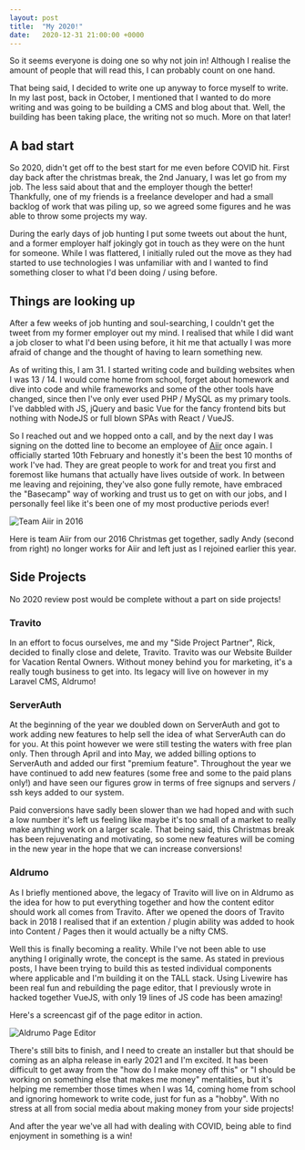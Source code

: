 ```yaml
---
layout: post
title:  "My 2020!"
date:   2020-12-31 21:00:00 +0000
---
```


So it seems everyone is doing one so why not join in! Although I realise the amount of people that will read this, I can probably count on one hand.

That being said, I decided to write one up anyway to force myself to write. In my last post, back in October, I mentioned that I wanted to do more writing and was going to be building a CMS and blog about that. Well, the building has been taking place, the writing not so much. More on that later!

## A bad start

So 2020, didn't get off to the best start for me even before COVID hit. First day back after the christmas break, the 2nd January, I was let go from my job. The less said about that and the employer though the better! Thankfully, one of my friends is a freelance developer and had a small backlog of work that was piling up, so we agreed some figures and he was able to throw some projects my way.

During the early days of job hunting I put some tweets out about the hunt, and a former employer half jokingly got in touch as they were on the hunt for someone. While I was flattered, I initially ruled out the move as they had started to use technologies I was unfamiliar with and I wanted to find something closer to what I'd been doing / using before.

## Things are looking up

After a few weeks of job hunting and soul-searching, I couldn't get the tweet from my former employer out my mind. I realised that while I did want a job closer to what I'd been using before, it hit me that actually I was more afraid of change and the thought of having to learn something new.

As of writing this, I am 31. I started writing code and building websites when I was 13 / 14. I would come home from school, forget about homework and dive into code and while frameworks and some of the other tools have changed, since then I've only ever used PHP / MySQL as my primary tools. I've dabbled with JS, jQuery and basic Vue for the fancy frontend bits but nothing with NodeJS or full blown SPAs with React / VueJS.

So I reached out and we hopped onto a call, and by the next day I was signing on the dotted line to become an employee of [Aiir](https://aiir.com) once again. I officially started 10th February and honestly it's been the best 10 months of work I've had. They are great people to work for and treat you first and foremost like humans that actually have lives outside of work. In between me leaving and rejoining, they've also gone fully remote, have embraced the "Basecamp" way of working and trust us to get on with our jobs, and I personally feel like it's been one of my most productive periods ever!

![Team Aiir in 2016](https://mikebarlow.co.uk/img/teamaiir.jpeg "Team Aiir in 2016")

Here is team Aiir from our 2016 Christmas get together, sadly Andy (second from right) no longer works for Aiir and left just as I rejoined earlier this year.

## Side Projects

No 2020 review post would be complete without a part on side projects!

### Travito 
 
In an effort to focus ourselves, me and my "Side Project Partner", Rick, decided to finally close and delete, Travito. Travito was our Website Builder for Vacation Rental Owners. Without money behind you for marketing, it's a really tough business to get into. Its legacy will live on however in my Laravel CMS, Aldrumo!

### ServerAuth

At the beginning of the year we doubled down on ServerAuth and got to work adding new features to help sell the idea of what ServerAuth can do for you. At this point however we were still testing the waters with free plan only. Then through April and into May, we added billing options to ServerAuth and added our first "premium feature". Throughout the year we have continued to add new features (some free and some to the paid plans only!) and have seen our figures grow in terms of free signups and servers / ssh keys added to our system. 

Paid conversions have sadly been slower than we had hoped and with such a low number it's left us feeling like maybe it's too small of a market to really make anything work on a larger scale. That being said, this Christmas break has been rejuvenating and motivating, so some new features will be coming in the new year in the hope that we can increase conversions! 

### Aldrumo

As I briefly mentioned above, the legacy of Travito will live on in Aldrumo as the idea for how to put everything together and how the content editor should work all comes from Travito. After we opened the doors of Travito back in 2018 I realised that if an extention / plugin ability was added to hook into Content / Pages then it would actually be a nifty CMS. 

Well this is finally becoming a reality. While I've not been able to use anything I originally wrote, the concept is the same. As stated in previous posts, I have been trying to build this as tested individual components where applicable and I'm building it on the TALL stack. Using Livewire has been real fun and rebuilding the page editor, that I previously wrote in hacked together VueJS, with only 19 lines of JS code has been amazing!

Here's a screencast gif of the page editor in action.

![Aldrumo Page Editor](https://mikebarlow.co.uk/img/aldrumo-pages.gif "Aldrumo Page Editor")

There's still bits to finish, and I need to create an installer but that should be coming as an alpha release in early 2021 and I'm excited. It has been difficult to get away from the "how do I make money off this" or "I should be working on something else that makes me money" mentalities, but it's helping me remember those times when I was 14, coming home from school and ignoring homework to write code, just for fun as a "hobby". With no stress at all from social media about making money from your side projects!

And after the year we've all had with dealing with COVID, being able to find enjoyment in something is a win!


